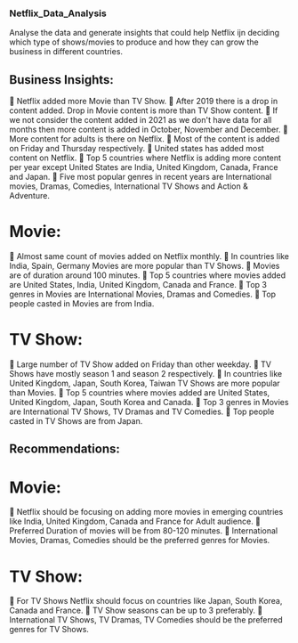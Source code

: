 ### Netflix_Data_Analysis
Analyse the data and generate insights that could help Netflix ijn deciding which type of shows/movies to produce and how they can grow the business in different countries.

## Business Insights:
 Netflix added more Movie than TV Show.
 After 2019 there is a drop in content added. Drop in Movie content is more than TV Show content.
 If we not consider the content added in 2021 as we don't have data for all months then more content is added in October, November and December.
 More content for adults is there on Netflix.
 Most of the content is added on Friday and Thursday respectively.
 United states has added most content on Netflix.
 Top 5 countries where Netflix is adding more content per year except United States are India, United Kingdom, Canada, France and Japan.
 Five most popular genres in recent years are International movies, Dramas, Comedies, International TV Shows and Action & Adventure.
# Movie:
 Almost same count of movies added on Netflix monthly.
 In countries like India, Spain, Germany Movies are more popular than TV Shows.
 Movies are of duration around 100 minutes.
 Top 5 countries where movies added are United States, India, United Kingdom, Canada and France.
 Top 3 genres in Movies are International Movies, Dramas and Comedies.
 Top people casted in Movies are from India.
# TV Show:
 Large number of TV Show added on Friday than other weekday.
 TV Shows have mostly season 1 and season 2 respectively.
 In countries like United Kingdom, Japan, South Korea, Taiwan TV Shows are more popular than Movies.
 Top 5 countries where movies added are United States, United Kingdom, Japan, South Korea and Canada.
 Top 3 genres in Movies are International TV Shows, TV Dramas and TV Comedies.
 Top people casted in TV Shows are from Japan.
## Recommendations:
# Movie:
 Netflix should be focusing on adding more movies in emerging countries like India, United Kingdom, Canada and France for Adult audience.
 Preferred Duration of movies will be from 80-120 minutes.
 International Movies, Dramas, Comedies should be the preferred genres for Movies.
# TV Show:
 For TV Shows Netflix should focus on countries like Japan, South Korea, Canada and France.
 TV Show seasons can be up to 3 preferably.
 International TV Shows, TV Dramas, TV Comedies should be the preferred genres for TV Shows.
